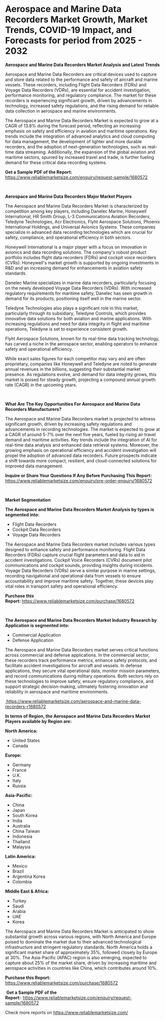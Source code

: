 <p><h1>Aerospace and Marine Data Recorders Market Growth, Market Trends, COVID-19 Impact, and Forecasts for period from 2025 - 2032</h1></p><p><strong>Aerospace and Marine Data Recorders Market Analysis and Latest Trends</strong></p>
<p><p>Aerospace and Marine Data Recorders are critical devices used to capture and store data related to the performance and safety of aircraft and marine vessels. These recorders, including Flight Data Recorders (FDRs) and Voyage Data Recorders (VDRs), are essential for accident investigation, performance monitoring, and regulatory compliance. The market for these recorders is experiencing significant growth, driven by advancements in technology, increased safety regulations, and the rising demand for reliable data collection in aerospace and marine environments.</p><p>The Aerospace and Marine Data Recorders Market is expected to grow at a CAGR of 13.8% during the forecast period, reflecting an increasing emphasis on safety and efficiency in aviation and maritime operations. Key trends include the integration of advanced analytics and cloud computing for data management, the development of lighter and more durable recorders, and the adoption of next-generation technologies, such as real-time data streaming. Additionally, the expansion of the global aviation and maritime sectors, spurred by increased travel and trade, is further fueling demand for these critical data-recording systems.</p></p>
<p><strong>Get a Sample PDF of the Report:&nbsp;</strong> <a href="https://www.reliablemarketsize.com/enquiry/request-sample/1680572?utm_campaign=3352&utm_medium=2&utm_source=Github&utm_content=ia&utm_term=24032025&utm_id=aerospace-and-marine-data-recorders">https://www.reliablemarketsize.com/enquiry/request-sample/1680572</a></p>
<p>&nbsp;</p>
<p><strong>Aerospace and Marine Data Recorders Major Market Players</strong></p>
<p><p>The Aerospace and Marine Data Recorders Market is characterized by competition among key players, including Danelec Marine, Honeywell International, HR Smith Group, L-3 Communications Aviation Recorders, Teledyne Technologies, Acr Electronics, Flyht Aerospace Solutions, Phoenix International Holdings, and Universal Avionics Systems. These companies specialize in advanced data recording technologies which are crucial for safety, compliance, and operational efficiency in both sectors.</p><p>Honeywell International is a major player with a focus on innovation in avionics and data recording solutions. The company's robust product portfolio includes flight data recorders (FDRs) and cockpit voice recorders (CVRs). Honeywell's market growth is supported by ongoing investments in R&D and an increasing demand for enhancements in aviation safety standards.</p><p>Danelec Marine specializes in marine data recorders, particularly focusing on the newly developed Voyage Data Recorders (VDRs). With increased regulatory requirements for maritime safety, Danelec has seen growth in demand for its products, positioning itself well in the marine sector.</p><p>Teledyne Technologies also plays a significant role in this market, particularly through its subsidiary, Teledyne Controls, which provides innovative data solutions for both aviation and marine applications. With increasing regulations and need for data integrity in flight and maritime operations, Teledyne is set to experience consistent growth.</p><p>Flyht Aerospace Solutions, known for its real-time data tracking technology, has carved a niche in the aerospace sector, enabling operators to enhance safety and operational efficiency. </p><p>While exact sales figures for each competitor may vary and are often proprietary, companies like Honeywell and Teledyne are noted to generate annual revenues in the billions, suggesting their substantial market presence. As regulations evolve, and demand for data integrity grows, this market is poised for steady growth, projecting a compound annual growth rate (CAGR) in the upcoming years.</p></p>
<p>&nbsp;</p>
<p><strong>What Are The Key Opportunities For Aerospace and Marine Data Recorders Manufacturers?</strong></p>
<p><p>The Aerospace and Marine Data Recorders market is projected to witness significant growth, driven by increasing safety regulations and advancements in recording technologies. The market is expected to grow at a CAGR of around 5-7% over the next five years, fueled by rising air travel demand and maritime activities. Key trends include the integration of AI for real-time data analysis and enhanced data retrieval systems. Moreover, the growing emphasis on operational efficiency and accident investigation will propel the adoption of advanced data recorders. Future prospects indicate a shift towards more compact, resilient, and cloud-connected solutions for improved data management.</p></p>
<p><strong>Inquire or Share Your Questions If Any Before Purchasing This Report:</strong> <a href="https://www.reliablemarketsize.com/enquiry/pre-order-enquiry/1680572?utm_campaign=3352&utm_medium=2&utm_source=Github&utm_content=ia&utm_term=24032025&utm_id=aerospace-and-marine-data-recorders">https://www.reliablemarketsize.com/enquiry/pre-order-enquiry/1680572</a></p>
<p>&nbsp;</p>
<p><strong>Market Segmentation</strong></p>
<p><strong>The Aerospace and Marine Data Recorders Market Analysis by types is segmented into:</strong></p>
<p><ul><li>Flight Data Recorders</li><li>Cockpit Data Recorders</li><li>Voyage Data Recorders</li></ul></p>
<p><p>The Aerospace and Marine Data Recorders market includes various types designed to enhance safety and performance monitoring. Flight Data Recorders (FDRs) capture crucial flight parameters and data to aid in accident investigations. Cockpit Voice Recorders (CVRs) document pilot communications and cockpit sounds, providing insights during incidents. Voyage Data Recorders (VDRs) serve a similar purpose in marine settings, recording navigational and operational data from vessels to ensure accountability and improve maritime safety. Together, these devices play vital roles in transport safety and operational efficiency.</p></p>
<p><strong>Purchase this Report:&nbsp;</strong><a href="https://www.reliablemarketsize.com/purchase/1680572?utm_campaign=3352&utm_medium=2&utm_source=Github&utm_content=ia&utm_term=24032025&utm_id=aerospace-and-marine-data-recorders">https://www.reliablemarketsize.com/purchase/1680572</a></p>
<p>&nbsp;</p>
<p><strong>The Aerospace and Marine Data Recorders Market Industry Research by Application is segmented into:</strong></p>
<p><ul><li>Commercial Application</li><li>Defense Application</li></ul></p>
<p><p>The Aerospace and Marine Data Recorders market serves critical functions across commercial and defense applications. In the commercial sector, these recorders track performance metrics, enhance safety protocols, and facilitate accident investigations for aircraft and vessels. In defense applications, they secure vital operational data, monitor mission parameters, and record communications during military operations. Both sectors rely on these technologies to improve safety, ensure regulatory compliance, and support strategic decision-making, ultimately fostering innovation and reliability in aerospace and maritime environments.</p></p>
<p><a href="https://www.reliablemarketsize.com/aerospace-and-marine-data-recorders-r1680572?utm_campaign=3352&utm_medium=2&utm_source=Github&utm_content=ia&utm_term=24032025&utm_id=aerospace-and-marine-data-recorders">&nbsp;https://www.reliablemarketsize.com/aerospace-and-marine-data-recorders-r1680572</a></p>
<p><strong>In terms of Region, the Aerospace and Marine Data Recorders Market Players available by Region are:</strong></p>
<p>
    <p> <strong> North America: </strong>
        <ul>
            <li>United States</li>
            <li>Canada</li>
        </ul>
        </p> 
    <p> <strong> Europe: </strong>
        <ul>
            <li>Germany</li>
            <li>France</li>
            <li>U.K.</li>
            <li>Italy</li>
            <li>Russia</li>
        </ul>
        </p> 
    <p> <strong> Asia-Pacific: </strong>
        <ul>
            <li>China</li>
            <li>Japan</li>
            <li>South Korea</li>
            <li>India</li>
            <li>Australia</li>
            <li>China Taiwan</li>
            <li>Indonesia</li>
            <li>Thailand</li>
            <li>Malaysia</li>
        </ul>
        </p> 
    <p> <strong> Latin America: </strong>
        <ul>
            <li>Mexico</li>
            <li>Brazil</li>
            <li>Argentina Korea</li>
            <li>Colombia</li>
        </ul>
        </p> 
    <p> <strong> Middle East & Africa: </strong>
        <ul>
            <li>Turkey</li>
            <li>Saudi</li>
            <li>Arabia</li>
            <li>UAE</li>
            <li>Korea</li>
        </ul>
    </p>
    </p>
<p><p>The Aerospace and Marine Data Recorders Market is anticipated to show substantial growth across various regions, with North America and Europe poised to dominate the market due to their advanced technological infrastructure and stringent regulatory standards. North America holds a significant market share of approximately 35%, followed closely by Europe at 30%. The Asia-Pacific (APAC) region is also emerging, expected to capture about 25% of the market share, driven by increasing maritime and aerospace activities in countries like China, which contributes around 10%.</p></p>
<p><strong>Purchase this Report: </strong><a href="https://www.reliablemarketsize.com/purchase/1680572?utm_campaign=3352&utm_medium=2&utm_source=Github&utm_content=ia&utm_term=24032025&utm_id=aerospace-and-marine-data-recorders">https://www.reliablemarketsize.com/purchase/1680572</a></p>
<p>&nbsp;<strong>Get a Sample PDF of the Report:&nbsp;&nbsp;</strong><a href="https://www.reliablemarketsize.com/enquiry/request-sample/1680572?utm_campaign=3352&utm_medium=2&utm_source=Github&utm_content=ia&utm_term=24032025&utm_id=aerospace-and-marine-data-recorders">https://www.reliablemarketsize.com/enquiry/request-sample/1680572</a></p>
<p><strong></strong></p>
<p>Check more reports on <a href="https://www.reliablemarketsize.com/?utm_campaign=3352&utm_medium=2&utm_source=Github&utm_content=ia&utm_term=24032025&utm_id=aerospace-and-marine-data-recorders">https://www.reliablemarketsize.com/</a></p>